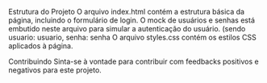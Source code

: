 Estrutura do Projeto
O arquivo index.html contém a estrutura básica da página, incluindo o formulário de login. O mock de usuários e senhas está embutido neste arquivo para simular a autenticação do usuário. (sendo usuario: usuario, senha: senha
O arquivo styles.css contém os estilos CSS aplicados à página.

Contribuindo
Sinta-se à vontade para contribuir com feedbacks positivos e negativos para este projeto.
